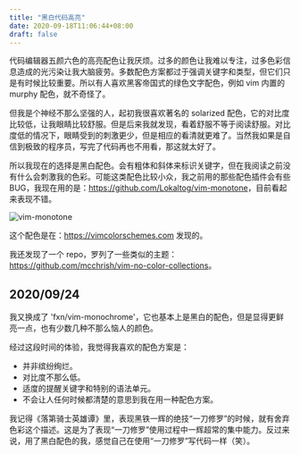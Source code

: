 ```yaml
---
title: "黑白代码高亮"
date: 2020-09-18T11:06:44+08:00
draft: false
---
```


代码编辑器五颜六色的高亮配色让我厌烦。过多的颜色让我难以专注，过多色彩信息造成的光污染让我大脑疲劳。多数配色方案都过于强调关键字和类型，但它们只是有时候比较重要。所以有人喜欢黑客帝国式的绿色文字配色，例如 vim 内置的 murphy 配色，就不奇怪了。

但我是个神经不那么坚强的人，起初我很喜欢著名的 solarized 配色，它的对比度比较低，让我眼睛比较舒服。但是后来我就发现，看着舒服不等于阅读舒服。对比度低的情况下，眼睛受到的刺激更少，但是相应的看清就更难了。当然我如果是自信到极致的程序员，写完了代码再也不用看，那这就太好了。

所以我现在的选择是黑白配色。会有粗体和斜体来标识关键字，但在我阅读之前没有什么会刺激我的色彩。可能这类配色比较小众，我之前用的那些配色插件会有些 BUG，我现在用的是：<https://github.com/Lokaltog/vim-monotone>，目前看起来表现不错。

![vim-monotone](/images/vim-monotone.png)

这个配色是在：<https://vimcolorschemes.com> 发现的。

我还发现了一个 repo，罗列了一些类似的主题：<https://github.com/mcchrish/vim-no-color-collections>。

## 2020/09/24

我又换成了 'fxn/vim-monochrome'，它也基本上是黑白的配色，但是显得更鲜亮一点，也有少数几种不那么恼人的颜色。

经过这段时间的体验，我觉得我喜欢的配色方案是：

- 并非缤纷绚烂。
- 对比度不那么低。
- 适度的提醒关键字和特别的语法单元。
- 不会让人任何时候都清楚的意思到我在用一种配色方案。

我记得《落第骑士英雄谭》里，表现黑铁一辉的绝技“一刀修罗”的时候，就有舍弃色彩这个描述。这是为了表现“一刀修罗”使用过程中一辉超常的集中能力。反过来说，用了黑白配色的我，感觉自己在使用“一刀修罗”写代码一样（笑）。

